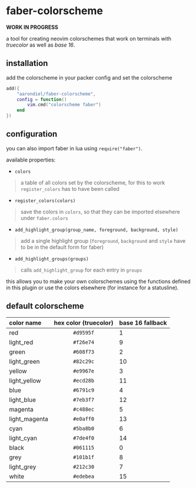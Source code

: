 # faber-colorscheme

**WORK IN PROGRESS**

a tool for creating neovim colorschemes that work on terminals with *truecolor* as well as *base 16*.

## installation

add the colorscheme in your packer config and set the colorscheme
```lua
add({
	"aarondiel/faber-colorscheme",
	config = function()
		vim.cmd("colorscheme faber")
	end
})
```

## configuration

you can also import faber in lua using `require("faber")`.

available properties:
- `colors`
> a table of all colors set by the colorscheme, for this to work `register_colors` has to have been called

- `register_colors(colors)`
> save the colors in `colors`, so that they can be imported elsewhere under `faber.colors`

- `add_highlight_group(group_name, foreground, background, style)`
> add a single highlight group (`foreground`, `background` and `style` have to be in the default form for faber)

- `add_highlight_groups(groups)`
> calls `add_highlight_group` for each entry in `groups`

this allows you to make your own colorschemes using the functions defined in this plugin or use the colors elsewhere (for instance for a statusline).

## default colorscheme
| color name    | hex color (truecolor) | base 16 fallback |
|:--------------|:---------------------:|:-----------------|
| red           | `#d9595f`             | 1                |
| light_red     | `#f26e74`             | 9                |
| green         | `#608f73`             | 2                |
| light_green   | `#82c29c`             | 10               |
| yellow        | `#e9967e`             | 3                |
| light_yellow  | `#ecd28b`             | 11               |
| blue          | `#6791c9`             | 4                |
| light_blue    | `#7eb3f7`             | 12               |
| magenta       | `#c488ec`             | 5                |
| light_magenta | `#e0aff0`             | 13               |
| cyan          | `#5ba8b0`             | 6                |
| light_cyan    | `#7de4f0`             | 14               |
| black         | `#061115`             | 0                |
| grey          | `#101b1f`             | 8                |
| light_grey    | `#212c30`             | 7                |
| white         | `#edebea`             | 15               |
